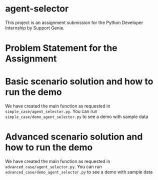 # agent-selector
This project is an assignment submission for the Python Developer Internship by Support Genie.

# Problem Statement for the Assignment


# Basic scenario solution and how to run the demo
We have created the main function as requested in `simple_case/agent_selector.py`.
You can run `simple_case/demo_agent_selector.py` to see a demo with sample data

# Advanced scenario solution and how to run the demo
We have created the main function as requested in `advanced_case/agent_selector.py`.
You can run `advanced_case/demo_agent_selector.py` to see a demo with sample data